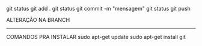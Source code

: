 git status
git add .
git status
git commit -m "mensagem"
git status
git push

ALTERAÇÃO NA BRANCH

---------
COMANDOS PRA INSTALAR
sudo apt-get update
sudo apt-get install git
